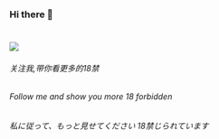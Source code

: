 ### Hi there 👋

<!--
**bilibili-niang/bilibili-niang** is a ✨ _special_ ✨ repository because its `README.md` (this file) appears on your GitHub profile.
Here are some ideas to get you started:

- 🔭 I’m currently working on ...
- 🌱 I’m currently learning ...
- 👯 I’m looking to collaborate on ...
- 🤔 I’m looking for help with ...
- 💬 Ask me about ...
- 📫 How to reach me: ...
- 😄 Pronouns: ...
- ⚡ Fun fact: ...
-->
<h1 align="left">
  <a href="http://blog.icestone.work/">
    <img src="https://readme-typing-svg.herokuapp.com/?lines=console.log(%22Hello%2C%20World!%22);你好,打工人!&center=true&size=27">
  </a>
</h1>
<h6>关注我,带你看更多的18禁</h6>
<h6>Follow me and show you more 18 forbidden</h6>
<h6>私に従って、もっと見せてください 18禁じられています</h6>
